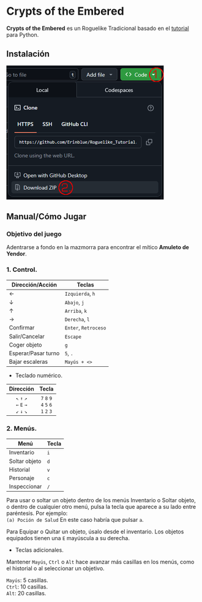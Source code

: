 # Crypts of the Embered

**Crypts of the Embered** es un Roguelike Tradicional basado en el [tutorial](https://rogueliketutorials.com/tutorials/tcod/v2/) para Python.

## Instalación
![How to install](resources/how_to_install.png)

## Manual/Cómo Jugar

### Objetivo del juego
Adentrarse a fondo en la mazmorra para encontrar el mítico **Amuleto de Yendor**.

### 1. Control.

| Dirección/Acción | Teclas |
| --- | --- |
| ← | `Izquierda`, `h` |
| ↓ | `Abajo`, `j` |
| ↑ | `Arriba`, `k` |
| → | `Derecha`, `l` |
| Confirmar | `Enter`, `Retroceso` |
| Salir/Cancelar | `Escape` |
| Coger objeto | `g` |
| Esperar/Pasar turno | `5`, `.` |
| Bajar escaleras | `Mayús + <>` |

* Teclado numérico.

| Dirección | Tecla |
| :---: | :---: |
| `↖` `↑` `↗`<br>`←` `E` `→`<br>`↙` `↓` `↘` | `7` `8` `9`<br>`4` `5` `6`<br>`1` `2` `3` |

### 2. Menús.

| Menú | Tecla |
| --- | --- |
| Inventario | `i` |
| Soltar objeto | `d` |
| Historial | `v` |
| Personaje | `c` |
| Inspeccionar | `/` |

Para usar o soltar un objeto dentro de los menús Inventario o Soltar objeto, o dentro de cualquier otro menú, pulsa la tecla que aparece a su lado entre paréntesis. Por ejemplo:
<br>`(a) Poción de Salud` En este caso habría que pulsar `a`.

Para Equipar o Quitar un objeto, úsalo desde el inventario. Los objetos equipados tienen una `E` mayúscula a su derecha.

* Teclas adicionales.

Mantener `Mayús`, `Ctrl` o `Alt` hace avanzar más casillas en los menús, como el historial o al seleccionar un objetivo.

`Mayús`: 5 casillas.<br>
`Ctrl`: 10 casillas.<br>
`Alt`: 20 casillas.
